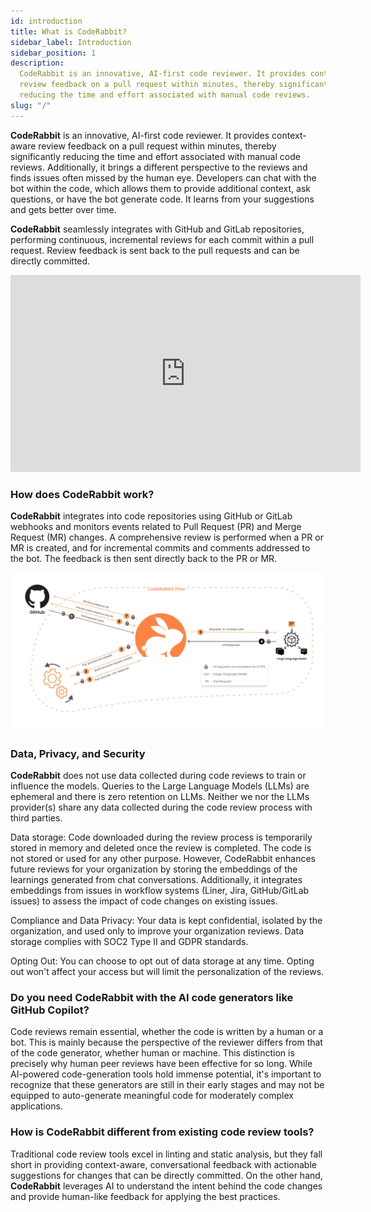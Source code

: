 ```yaml
---
id: introduction
title: What is CodeRabbit?
sidebar_label: Introduction
sidebar_position: 1
description:
  CodeRabbit is an innovative, AI-first code reviewer. It provides context-aware
  review feedback on a pull request within minutes, thereby significantly
  reducing the time and effort associated with manual code reviews.
slug: "/"
---
```


**CodeRabbit** is an innovative, AI-first code reviewer. It provides
context-aware review feedback on a pull request within minutes, thereby
significantly reducing the time and effort associated with manual code reviews.
Additionally, it brings a different perspective to the reviews and finds issues
often missed by the human eye. Developers can chat with the bot within the code,
which allows them to provide additional context, ask questions, or have the bot
generate code. It learns from your suggestions and gets better over time.

**CodeRabbit** seamlessly integrates with GitHub and GitLab repositories,
performing continuous, incremental reviews for each commit within a pull
request. Review feedback is sent back to the pull requests and can be directly
committed.

<iframe width="560" height="315" src="https://www.youtube.com/embed/3SyUOSebG7E?si=i0oT9RAnH0PW81lY" title="YouTube video player" frameborder="0" allow="accelerometer; autoplay; clipboard-write; encrypted-media; gyroscope; picture-in-picture; web-share" referrerpolicy="strict-origin-when-cross-origin" allowfullscreen></iframe>

### How does CodeRabbit work?

**CodeRabbit** integrates into code repositories using GitHub or GitLab webhooks
and monitors events related to Pull Request (PR) and Merge Request (MR) changes.
A comprehensive review is performed when a PR or MR is created, and for
incremental commits and comments addressed to the bot. The feedback is then sent
directly back to the PR or MR.

![CodeRabbit Flow](about/images/CodeRabbitFlow.png)

### Data, Privacy, and Security

**CodeRabbit** does not use data collected during code reviews to train or
influence the models. Queries to the Large Language Models (LLMs) are ephemeral
and there is zero retention on LLMs. Neither we nor the LLMs provider(s) share
any data collected during the code review process with third parties.

Data storage: Code downloaded during the review process is temporarily stored in
memory and deleted once the review is completed. The code is not stored or used for
any other purpose. However, CodeRabbit enhances future reviews for your organization by
storing the embeddings of the learnings generated from chat conversations. Additionally,
it integrates embeddings from issues in workflow systems (Liner, Jira, GitHub/GitLab issues)
to assess the impact of code changes on existing issues.

Compliance and Data Privacy: Your data is kept confidential, isolated by the
organization, and used only to improve your organization reviews. Data storage
complies with SOC2 Type II and GDPR standards.

Opting Out: You can choose to opt out of data storage at any time. Opting out
won't affect your access but will limit the personalization of the reviews.

### Do you need CodeRabbit with the AI code generators like GitHub Copilot?

Code reviews remain essential, whether the code is written by a human or a bot.
This is mainly because the perspective of the reviewer differs from that of the
code generator, whether human or machine. This distinction is precisely why
human peer reviews have been effective for so long. While AI-powered
code-generation tools hold immense potential, it's important to recognize that
these generators are still in their early stages and may not be equipped to
auto-generate meaningful code for moderately complex applications.

### How is CodeRabbit different from existing code review tools?

Traditional code review tools excel in linting and static analysis, but they
fall short in providing context-aware, conversational feedback with actionable
suggestions for changes that can be directly committed. On the other hand,
**CodeRabbit** leverages AI to understand the intent behind the code changes and
provide human-like feedback for applying the best practices.
